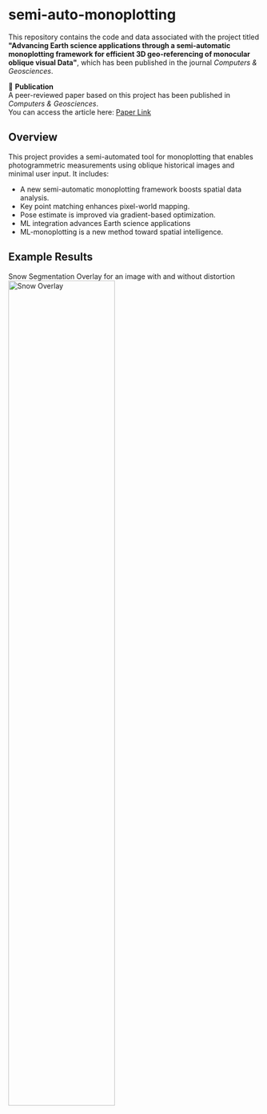 # semi-auto-monoplotting

This repository contains the code and data associated with the project titled **"Advancing Earth science applications through a semi-automatic monoplotting framework for efficient 3D geo-referencing of monocular oblique visual Data"**, which has been published in the journal *Computers & Geosciences*.

📄 **Publication**  
A peer-reviewed paper based on this project has been published in *Computers & Geosciences*.  
You can access the article here: [Paper Link](https://www.sciencedirect.com/science/article/pii/S0098300425000652)

## Overview
This project provides a semi-automated tool for monoplotting that enables photogrammetric measurements using oblique historical images and minimal user input. It includes:

- A new semi-automatic monoplotting framework boosts spatial data analysis.
- Key point matching enhances pixel-world mapping.
- Pose estimate is improved via gradient-based optimization.
- ML integration advances Earth science applications
- ML-monoplotting is a new method toward spatial intelligence.

## Example Results
Snow Segmentation Overlay for an image with and without distortion
<img src="Outputs/snow_segmented_mountain_withANDwithoutDistortion.png" alt="Snow Overlay" style="width:65%;"/>